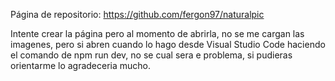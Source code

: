 Página de repositorio: https://github.com/fergon97/naturalpic

Intente crear la página pero al momento de abrirla, no se me cargan las imagenes, pero si abren cuando lo hago desde Visual Studio Code haciendo el comando de npm run dev, no se cual sera e problema, si pudieras orientarme lo agradeceria mucho.
